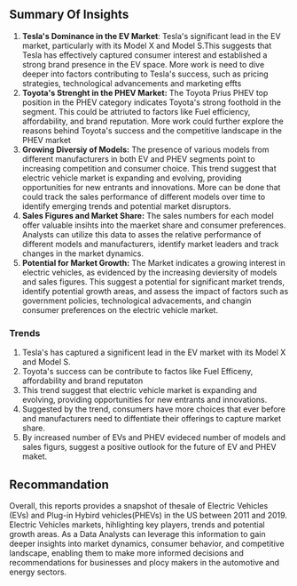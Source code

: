 
## Summary Of Insights

1. **Tesla's Dominance in the EV Market**: Tesla's significant lead in the EV market, particularly with its Model X and Model S.This suggests that Tesla has effectively captured consumer interest and established a strong brand presence in the EV space. More work is need to dive deeper into factors contributing to Tesla's success, such as pricing strategies, technological advancements and marketing effts
2. **Toyota's Strenght in the PHEV Market:** The Toyota Prius PHEV top position in the PHEV category indicates Toyota's strong foothold in the segment. This could be attriuted to factors like Fuel efficiency, affordability, and brand reputation. More work could further explore the reasons behind Toyota's success and the competitive landscape in the PHEV market
3. **Growing Diversiy of Models:** The presence of various models from different manufacturers in both EV and PHEV segments point to increasing competition and consumer choice. This trend suggest that electric vehicle market is expanding and evolving, providing opportunities for new entrants and innovations. More can be done that could track the sales performance of different models over time to identify emerging trends and potential market disruptors.
4. **Sales Figures and Market Share:** The sales numbers for each model offer valuable insihts into the maerket share and consumer preferences. Analysts can utilize this data to asses the relative performance of different models and manufacturers, identify market leaders and track changes in the market dynamics.
5. **Potential for Market Growth:** The Market indicates a growing interest in electric vehicles, as evidenced by the increasing deviersity of models and sales figures. This suggest a potential for significant market trends, identify potential growth areas, and assess the impact of factors such as government policies, technological advacements, and changin consumer preferences on the electric vehicle market.
 



### Trends
1. Tesla's has captured a significent lead in the EV market with its Model X and Model S.
2. Toyota's success can be contribute to factos like Fuel Efficeny, affordability and brand reputaton
3. This trend suggest that electric vehicle market is expanding and evolving, providing opportunities for new entrants and innovations.
4. Suggested by the trend, consumers have more choices that ever before and manufacturers need to diffentiate their offerings to capture market share.
5. By increased number of EVs and PHEV evideced number of models and sales figurs, suggest a positive outlook for the future of EV and PHEV maket.




## Recommandation
Overall, this reports provides a snapshot of thesale of Electric Vehicles (EVs) and Plug-in Hybird vehicles(PHEVs) in the US between 2011 and 2019. Electric Vehicles markets, hihlighting key players, trends and potential growth areas. As a Data Analysts can leverage this information to gain deeper insights into market dynamics, consumer behavior, and competitive landscape, enabling them to make more informed decisions and recommendations for businesses and plocy makers in the automotive and energy sectors.
